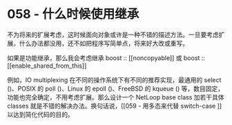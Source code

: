 # 058 - 什么时候使用继承

不为将来的扩展考虑，这时候面向对象或许是一种不错的描述方法。一旦要考虑扩展，什么办法都没用，还不如把程序写简单点，将来好大改或重写。

如果是功能继承，那么我会考虑继承 boost :: [[noncopyable]] 或 boost :: [[enable_shared_from_this]]

例如，IO multiplexing 在不同的操作系统下有不同的推荐实现，最通用的 select ()、POSIX 的 poll ()、Linux 的 epoll ()、FreeBSD 的 kqueue () 等，数目固定，功能也完全确定，不用考虑扩展。那么设计一个 NetLoop base class 加若干具体 classes 就是不错的解决办法。换句话说，[[059 - 用多态来代替 switch-case ]]以达到简化代码的目的。